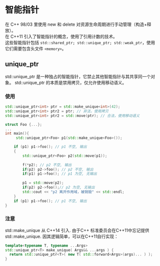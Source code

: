 # 智能指针
在 C++ 98/03 里使用 new 和 delete 对资源生命周期进行手动管理（构造+释放）。  
在 C++11 引入了智能指针的概念，使用了引用计数的技术。  
这些智能指针包括 ```std::shared_ptr; std::unique_ptr; std::weak_ptr```，使用它们需要包含头文件 ```<memory>```。

## unique_ptr
std::unique_ptr 是一种独占的智能指针，它禁止其他智能指针与其共享同一个对象。
std::unique_ptr 的本质是禁用拷贝，仅允许使用移动语义。

### 使用
```c++
std::unique_ptr<int> ptr = std::make_unique<int>(42); 
std::unique_ptr<int> ptr2 = ptr; // 非法，使用拷贝
std::unique_ptr<int> ptr2 = std::move(ptr); // 合法，使用移动语义
```
```C++
struct Foo {...};
...
int main(){
     std::unique_ptr<Foo> p1(std::make_unique<Foo>());

    if (p1) p1->foo(); // p1 不空, 输出
    {
        std::unique_ptr<Foo> p2(std::move(p1));
        
        f(*p2); // p2 不空, 输出
        if(p2) p2->foo(); // p2 不空, 输出
        if(p1) p1->foo(); // p1 为空, 无输出
        
        p1 = std::move(p2);
        if(p2) p2->foo();// p2 为空, 无输出
        std::cout << "p2 离开作用域，被销毁" << std::endl;
    }
    if (p1) p1->foo(); // p1 不空, 输出
}
```
### 注意
std::make_unique 从 C++14 引入.
由于C++ 标准委员会在C++11中忘记提供 std::make_unique. 因其逻辑简单，可以在C++11自行实现：
```c++
template<typename T, typename ...Args>
std::unique_ptr<T> make_unique( Args&& ...args ) {
  return std::unique_ptr<T>( new T( std::forward<Args>(args)... ) );
}
```